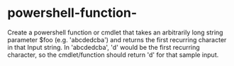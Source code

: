 # powershell-function-
Create a powershell function or cmdlet that takes an arbitrarily long string parameter $foo (e.g. 'abcdedcba') and returns the first recurring character in that Input string. In 'abcdedcba', 'd' would be the first recurring character, so the cmdlet/function should return 'd' for that sample input.
